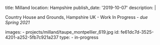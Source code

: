 title: Milland
location: Hampshire
publish_date: '2019-10-07'
description: |
  <p>Country House and Grounds, Hampshire UK - Work In Progress - <em>due Spring 2021</em>
  </p>
images:
  - projects/milland/taupe_montpellier_619.jpg
id: fe61dc7d-3525-4201-a252-5fb7c921a237
type:
  - in-progress
